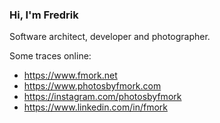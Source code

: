 ### Hi, I'm Fredrik

Software architect, developer and photographer.

Some traces online:

- <https://www.fmork.net>
- <https://www.photosbyfmork.com>
- <https://instagram.com/photosbyfmork>
- <https://www.linkedin.com/in/fmork>
